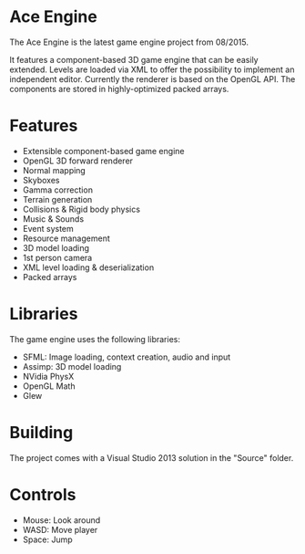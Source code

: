 # Ace Engine
The Ace Engine is the latest game engine project from 08/2015.

It features a component-based 3D game engine that can be easily extended. Levels are loaded via XML to offer the possibility to implement an independent editor. Currently the renderer is based on the OpenGL API. The components are stored in highly-optimized packed arrays.

# Features
* Extensible component-based game engine
* OpenGL 3D forward renderer
* Normal mapping
* Skyboxes
* Gamma correction
* Terrain generation
* Collisions & Rigid body physics
* Music & Sounds
* Event system
* Resource management
* 3D model loading
* 1st person camera
* XML level loading & deserialization
* Packed arrays

# Libraries
The game engine uses the following libraries:
* SFML: Image loading, context creation, audio and input
* Assimp: 3D model loading
* NVidia PhysX
* OpenGL Math
* Glew

# Building
The project comes with a Visual Studio 2013 solution in the "Source" folder.

# Controls
* Mouse: Look around
* WASD: Move player
* Space: Jump
